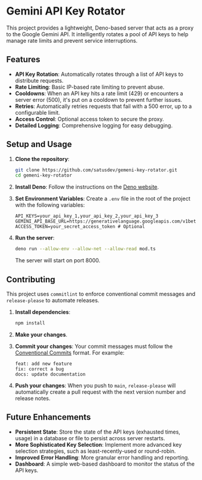 # Gemini API Key Rotator

This project provides a lightweight, Deno-based server that acts as a proxy to
the Google Gemini API. It intelligently rotates a pool of API keys to help
manage rate limits and prevent service interruptions.

## Features

- **API Key Rotation**: Automatically rotates through a list of API keys to
  distribute requests.
- **Rate Limiting**: Basic IP-based rate limiting to prevent abuse.
- **Cooldowns**: When an API key hits a rate limit (429) or encounters a server
  error (500), it's put on a cooldown to prevent further issues.
- **Retries**: Automatically retries requests that fail with a 500 error, up to
  a configurable limit.
- **Access Control**: Optional access token to secure the proxy.
- **Detailed Logging**: Comprehensive logging for easy debugging.

## Setup and Usage

1.  **Clone the repository**:

    ```bash
    git clone https://github.com/satusdev/gemeni-key-rotator.git
    cd gemeni-key-rotator
    ```

2.  **Install Deno**: Follow the instructions on the
    [Deno website](https://deno.land/#installation).

3.  **Set Environment Variables**: Create a `.env` file in the root of the
    project with the following variables:

    ```
    API_KEYS=your_api_key_1,your_api_key_2,your_api_key_3
    GEMINI_API_BASE_URL=https://generativelanguage.googleapis.com/v1beta
    ACCESS_TOKEN=your_secret_access_token # Optional
    ```

4.  **Run the server**:

    ```bash
    deno run --allow-env --allow-net --allow-read mod.ts
    ```

    The server will start on port 8000.

## Contributing

This project uses `commitlint` to enforce conventional commit messages and
`release-please` to automate releases.

1.  **Install dependencies**:

    ```bash
    npm install
    ```

2.  **Make your changes**.

3.  **Commit your changes**: Your commit messages must follow the
    [Conventional Commits](https://www.conventionalcommits.org/en/v1.0.0/)
    format. For example:

    ```
    feat: add new feature
    fix: correct a bug
    docs: update documentation
    ```

4.  **Push your changes**: When you push to `main`, `release-please` will
    automatically create a pull request with the next version number and release
    notes.

## Future Enhancements

- **Persistent State**: Store the state of the API keys (exhausted times, usage)
  in a database or file to persist across server restarts.
- **More Sophisticated Key Selection**: Implement more advanced key selection
  strategies, such as least-recently-used or round-robin.
- **Improved Error Handling**: More granular error handling and reporting.
- **Dashboard**: A simple web-based dashboard to monitor the status of the API
  keys.

